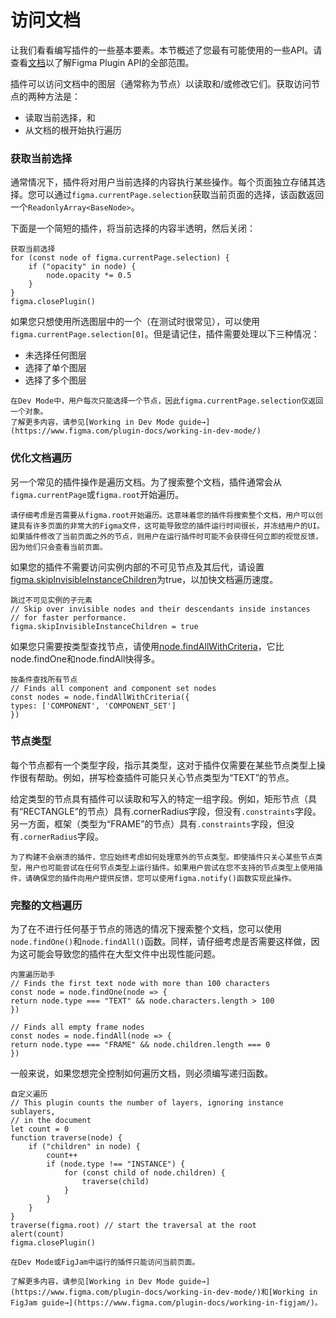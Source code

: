 # 访问文档

让我们看看编写插件的一些基本要素。本节概述了您最有可能使用的一些API。请查看[文档](./api-ref.md)以了解Figma Plugin API的全部范围。

插件可以访问文档中的图层（通常称为节点）以读取和/或修改它们。获取访问节点的两种方法是：

* 读取当前选择，和
* 从文档的根开始执行遍历

### 获取当前选择

通常情况下，插件将对用户当前选择的内容执行某些操作。每个页面独立存储其选择。您可以通过`figma.currentPage.selection`获取当前页面的选择，该函数返回一个`ReadonlyArray<BaseNode>`。

下面是一个简短的插件，将当前选择的内容半透明，然后关闭：

```
获取当前选择
for (const node of figma.currentPage.selection) {
    if ("opacity" in node) {
        node.opacity *= 0.5
    }
}
figma.closePlugin()
```

如果您只想使用所选图层中的一个（在测试时很常见），可以使用`figma.currentPage.selection[0]`。但是请记住，插件需要处理以下三种情况：

* 未选择任何图层
* 选择了单个图层
* 选择了多个图层


```
在Dev Mode中，用户每次只能选择一个节点，因此figma.currentPage.selection仅返回一个对象。
了解更多内容，请参见[Working in Dev Mode guide→](https://www.figma.com/plugin-docs/working-in-dev-mode/)
```


### 优化文档遍历
另一个常见的插件操作是遍历文档。为了搜索整个文档，插件通常会从`figma.currentPage`或`figma.root`开始遍历。

```
请仔细考虑是否需要从figma.root开始遍历。这意味着您的插件将搜索整个文档，用户可以创建具有许多页面的非常大的Figma文件，这可能导致您的插件运行时间很长，并冻结用户的UI。如果插件修改了当前页面之外的节点，则用户在运行插件时可能不会获得任何立即的视觉反馈，因为他们只会查看当前页面。
```

如果您的插件不需要访问实例内部的不可见节点及其后代，请设置[figma.skipInvisibleInstanceChildren](https://www.figma.com/plugin-docs/api/properties/figma-skipinvisibleinstancechildren/)为true，以加快文档遍历速度。

```
跳过不可见实例的子元素
// Skip over invisible nodes and their descendants inside instances
// for faster performance.
figma.skipInvisibleInstanceChildren = true
```

如果您只需要按类型查找节点，请使用[node.findAllWithCriteria](https://www.figma.com/plugin-docs/api/properties/nodes-findallwithcriteria/)，它比node.findOne和node.findAll快得多。


```
按条件查找所有节点
// Finds all component and component set nodes
const nodes = node.findAllWithCriteria({
types: ['COMPONENT', 'COMPONENT_SET']
})
```

### 节点类型
每个节点都有一个类型字段，指示其类型，这对于插件仅需要在某些节点类型上操作很有帮助。例如，拼写检查插件可能只关心节点类型为“TEXT”的节点。

给定类型的节点具有插件可以读取和写入的特定一组字段。例如，矩形节点（具有“RECTANGLE”的节点）具有.cornerRadius字段，但没有`.constraints`字段。另一方面，框架（类型为“FRAME”的节点）具有`.constraints`字段，但没有`.cornerRadius`字段。

```
为了构建不会崩溃的插件，您应始终考虑如何处理意外的节点类型。即使插件只关心某些节点类型，用户也可能尝试在任何节点类型上运行插件。如果用户尝试在您不支持的节点类型上使用插件，请确保您的插件向用户提供反馈，您可以使用figma.notify()函数实现此操作。
```

### 完整的文档遍历
为了在不进行任何基于节点的筛选的情况下搜索整个文档，您可以使用`node.findOne()`和`node.findAll()`函数。同样，请仔细考虑是否需要这样做，因为这可能会导致您的插件在大型文件中出现性能问题。

```
内置遍历助手
// Finds the first text node with more than 100 characters
const node = node.findOne(node => {
return node.type === "TEXT" && node.characters.length > 100
})

// Finds all empty frame nodes
const nodes = node.findAll(node => {
return node.type === "FRAME" && node.children.length === 0
})
```

一般来说，如果您想完全控制如何遍历文档，则必须编写递归函数。

```
自定义遍历
// This plugin counts the number of layers, ignoring instance sublayers,
// in the document
let count = 0
function traverse(node) {
    if ("children" in node) {
        count++
        if (node.type !== "INSTANCE") {
            for (const child of node.children) {
                traverse(child)
            }
        }
    }
}
traverse(figma.root) // start the traversal at the root
alert(count)
figma.closePlugin()
```

```
在Dev Mode或FigJam中运行的插件只能访问当前页面。

了解更多内容，请参见[Working in Dev Mode guide→](https://www.figma.com/plugin-docs/working-in-dev-mode/)和[Working in FigJam guide→](https://www.figma.com/plugin-docs/working-in-figjam/)。

```
